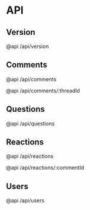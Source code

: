 
# API

## Version

@api /api/version

## Comments

@api /api/comments

@api /api/comments/:threadId

## Questions

@api /api/questions

## Reactions

@api /api/reactions

@api /api/reactions/:commentId

## Users

@api /api/users
